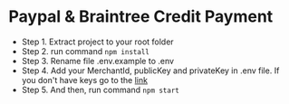 # Paypal & Braintree Credit Payment

 - Step 1. Extract project to your root folder
 - Step 2. run command ``npm install``
 - Step 3. Rename file .env.example to .env
 - Step 4. Add your MerchantId, publicKey and privateKey in .env file. If you don't have keys go to the [link](https://www.braintreepayments.com/)
 - Step 5. And then, run command ``npm start``
